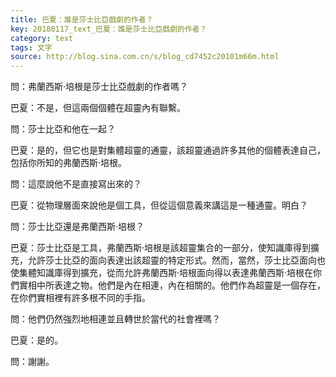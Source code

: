 ```yaml
---
title: 巴夏：誰是莎士比亞戲劇的作者？
key: 20180117_text_巴夏：誰是莎士比亞戲劇的作者？
category: text
tags: 文字
source: http://blog.sina.com.cn/s/blog_cd7452c20101m66m.html
---
```


問：弗蘭西斯‧培根是莎士比亞戲劇的作者嗎？

巴夏：不是，但這兩個個體在超靈內有聯繫。

問：莎士比亞和他在一起？

巴夏：是的，但它也是對集體超靈的通靈，該超靈通過許多其他的個體表達自己，包括你所知的弗蘭西斯‧培根。

問：這麼說他不是直接寫出來的？

巴夏：從物理層面來說他是個工具，但從這個意義來講這是一種通靈。明白？

問：莎士比亞還是弗蘭西斯‧培根？

巴夏：莎士比亞是工具，弗蘭西斯‧培根是該超靈集合的一部分，使知識庫得到擴充，允許莎士比亞的面向表達出該超靈的特定形式。然而，當然，莎士比亞面向也使集體知識庫得到擴充，從而允許弗蘭西斯‧培根面向得以表達弗蘭西斯‧培根在你們實相中所表達之物。他們是內在相連，內在相關的。他們作為超靈是一個存在，在你們實相裡有許多根不同的手指。

問：他們仍然強烈地相連並且轉世於當代的社會裡嗎？

巴夏：是的。

問：謝謝。
